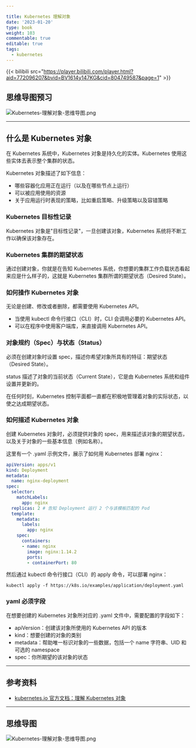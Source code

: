 ```yaml
---

title: Kubernetes 理解对象
date: '2023-01-20'
type: book
weight: 103
commentable: true
editable: true
tags:
  - kubernetes
---
```


{{< bilibili src="https://player.bilibili.com/player.html?aid=772096207&bvid=BV1614y147KG&cid=804749587&page=1" >}}

## 思维导图预习

![Kubernetes-理解对象-思维导图.png](https://cnymw.github.io/GolangStudy/docs/Kubernetes-理解对象/Kubernetes-理解对象-思维导图.png)

---

## 什么是 Kubernetes 对象

在 Kubernetes 系统中，Kubernetes 对象是持久化的实体。Kubernetes 使用这些实体去表示整个集群的状态。

Kubernetes 对象描述了如下信息：

- 哪些容器化应用正在运行（以及在哪些节点上运行）
- 可以被应用使用的资源
- 关于应用运行时表现的策略，比如重启策略、升级策略以及容错策略

### Kubernetes 目标性记录

Kubernetes 对象是"目标性记录"，一旦创建该对象，Kubernetes 系统将不断工作以确保该对象存在。

### Kubernetes 集群的期望状态

通过创建对象，你就是在告知 Kubernetes 系统，你想要的集群工作负载状态看起来应是什么样子的，这就是 Kubernetes 集群所谓的期望状态（Desired State）。

### 如何操作 Kubernetes 对象

无论是创建、修改或者删除，都需要使用 Kubernetes API。

- 当使用 kubectl 命令行接口（CLI）时，CLI 会调用必要的 Kubernetes API。
- 可以在程序中使用客户端库，来直接调用 Kubernetes API。

### 对象规约（Spec）与状态（Status）

必须在创建对象时设置 spec，描述你希望对象所具有的特征：期望状态（Desired State）。

status 描述了对象的当前状态（Current State），它是由 Kubernetes 系统和组件设置并更新的。

在任何时刻，Kubernetes 控制平面都一直都在积极地管理着对象的实际状态，以使之达成期望状态。

### 如何描述 Kubernetes 对象

创建 Kubernetes 对象时，必须提供对象的 spec，用来描述该对象的期望状态，以及关于对象的一些基本信息（例如名称）。 

这里有一个 .yaml 示例文件，展示了如何用 Kubernetes 部署 nginx：

```yaml
apiVersion: apps/v1
kind: Deployment
metadata:
  name: nginx-deployment
spec:
  selector:
    matchLabels:
      app: nginx
  replicas: 2 # 告知 Deployment 运行 2 个与该模板匹配的 Pod
  template:
    metadata:
      labels:
        app: nginx
    spec:
      containers:
      - name: nginx
        image: nginx:1.14.2
        ports:
        - containerPort: 80
```

然后通过 kubectl 命令行接口（CLI）的 apply 命令，可以部署 nginx：

```shell
kubectl apply -f https://k8s.io/examples/application/deployment.yaml
```

### yaml 必须字段

在想要创建的 Kubernetes 对象所对应的 .yaml 文件中，需要配置的字段如下：

- apiVersion：创建该对象所使用的 Kubernetes API 的版本
- kind：想要创建的对象的类别
- metadata：帮助唯一标识对象的一些数据，包括一个 name 字符串、UID 和可选的 namespace
- spec：你所期望的该对象的状态

---

## 参考资料

- [kubernetes.io 官方文档：理解 Kubernetes 对象](https://kubernetes.io/zh-cn/docs/concepts/overview/working-with-objects/kubernetes-objects/)

---

## 思维导图

![Kubernetes-理解对象-思维导图.png](https://cnymw.github.io/GolangStudy/docs/Kubernetes-理解对象/Kubernetes-理解对象-思维导图.png)
